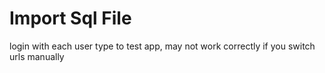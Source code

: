 # Import Sql File

login with each user type to test app, may not work correctly if you switch urls manually
